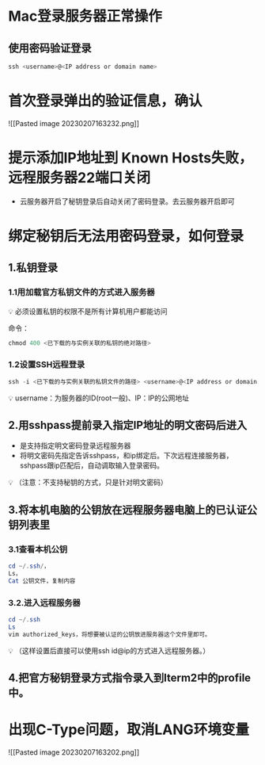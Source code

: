 # Mac登录服务器正常操作

## 使用密码验证登录

```powershell
ssh <username>@<IP address or domain name>
```

# 首次登录弹出的验证信息，确认
![[Pasted image 20230207163232.png]]


# 提示添加IP地址到 Known Hosts失败，远程服务器22端口关闭

-   云服务器开启了秘钥登录后自动关闭了密码登录。去云服务器开启即可

# 绑定秘钥后无法用密码登录，如何登录

## 1.私钥登录

### 1.1用加载官方私钥文件的方式进入服务器

<aside> 💡 必须设置私钥的权限不是所有计算机用户都能访问

</aside>

命令：

```powershell
chmod 400 <已下载的与实例关联的私钥的绝对路径>
```

### 1.2设置SSH远程登录

```powershell
ssh -i <已下载的与实例关联的私钥文件的路径> <username>@<IP address or domain name>
```

<aside> 💡 username：为服务器的ID(root一般)、IP：IP的公网地址

</aside>

## 2.用sshpass提前录入指定IP地址的明文密码后进入

-   是支持指定明文密码登录远程服务器
-   将明文密码先指定告诉sshpass，和ip绑定后。下次远程连接服务器，sshpass跟ip匹配后，自动调取输入登录密码。

<aside> 💡 （注意：不支持秘钥的方式，只是针对明文密码）

</aside>

## 3.将本机电脑的公钥放在远程服务器电脑上的已认证公钥列表里

### 3.1查看本机公钥

```powershell
cd ~/.ssh/，
Ls，
Cat 公钥文件，复制内容
```

### 3.2.进入远程服务器

```powershell
cd ~/.ssh
Ls
vim authorized_keys，将想要被认证的公钥放进服务器这个文件里即可。
```

<aside> 💡 （这样设置后直接可以使用ssh id@ip的方式进入远程服务器。）

</aside>

## 4.把官方秘钥登录方式指令录入到Iterm2中的profile中。

# 出现C-Type问题，取消LANG环境变量
![[Pasted image 20230207163202.png]]
